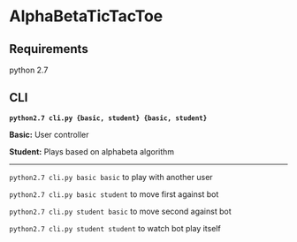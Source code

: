 # AlphaBetaTicTacToe

## Requirements

python 2.7

## CLI

**```python2.7 cli.py {basic, student} {basic, student}```**

**Basic:** User controller

**Student:** Plays based on alphabeta algorithm

<hr/>

```python2.7 cli.py basic basic``` to play with another user

```python2.7 cli.py basic student``` to move first against bot

```python2.7 cli.py student basic``` to move second against bot

```python2.7 cli.py student student``` to watch bot play itself
